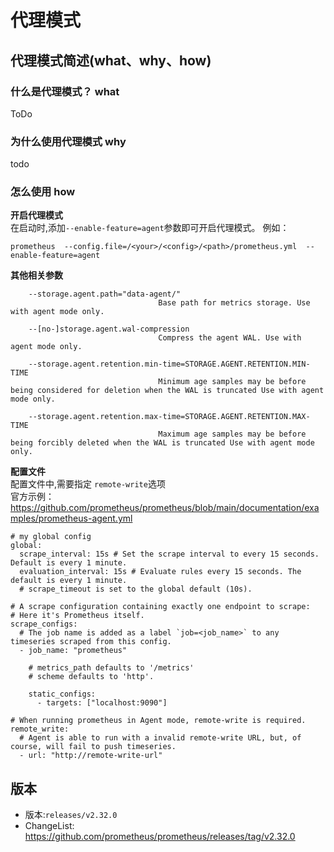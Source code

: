 # 代理模式

## 代理模式简述(what、why、how)  

### 什么是代理模式？ what
ToDo

### 为什么使用代理模式   why
todo
### 怎么使用 how  

**开启代理模式**  
在启动时,添加`--enable-feature=agent`参数即可开启代理模式。 例如：  
```
prometheus  --config.file=/<your>/<config>/<path>/prometheus.yml  --enable-feature=agent
```

**其他相关参数**  

```
    --storage.agent.path="data-agent/"  
                                 Base path for metrics storage. Use with agent mode only.

    --[no-]storage.agent.wal-compression  
                                 Compress the agent WAL. Use with agent mode only.

    --storage.agent.retention.min-time=STORAGE.AGENT.RETENTION.MIN-TIME  
                                 Minimum age samples may be before being considered for deletion when the WAL is truncated Use with agent mode only.   

    --storage.agent.retention.max-time=STORAGE.AGENT.RETENTION.MAX-TIME  
                                 Maximum age samples may be before being forcibly deleted when the WAL is truncated Use with agent mode only.    

```
  

**配置文件**  
配置文件中,需要指定 `remote-write`选项  
官方示例： https://github.com/prometheus/prometheus/blob/main/documentation/examples/prometheus-agent.yml
```
# my global config
global:
  scrape_interval: 15s # Set the scrape interval to every 15 seconds. Default is every 1 minute.
  evaluation_interval: 15s # Evaluate rules every 15 seconds. The default is every 1 minute.
  # scrape_timeout is set to the global default (10s).

# A scrape configuration containing exactly one endpoint to scrape:
# Here it's Prometheus itself.
scrape_configs:
  # The job name is added as a label `job=<job_name>` to any timeseries scraped from this config.
  - job_name: "prometheus"

    # metrics_path defaults to '/metrics'
    # scheme defaults to 'http'.

    static_configs:
      - targets: ["localhost:9090"]

# When running prometheus in Agent mode, remote-write is required.
remote_write:
  # Agent is able to run with a invalid remote-write URL, but, of course, will fail to push timeseries.
  - url: "http://remote-write-url"

```



## 版本
- 版本:`releases/v2.32.0` 
- ChangeList: https://github.com/prometheus/prometheus/releases/tag/v2.32.0











